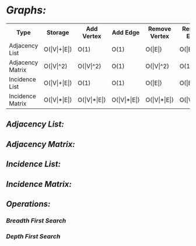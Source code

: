 # *Graphs:*

<table>
  <tr>
    <th>Type</th><th>Storage</th><th>Add Vertex</th><th>Add Edge</th><th>Remove Vertex</th><th>Remove Edge</th><th>Query</th>
  </tr>
  <tr>
    <td>Adjacency List</td><td>O(|V|+|E|)</td><td>O(1)</td><td>O(1)</td><td>O(|E|)</td><td>O(|E|)</td><td>O(|V|)</td>
  </tr>
  <tr>
    <td>Adjacency Matrix</td><td>O(|V|^2)</td><td>O(|V|^2)</td><td>O(1)</td><td>O(|V|^2)</td><td>O(1)</td><td>O(1)</td>
  </tr>
  <tr>
    <td>Incidence List</td><td>O(|V|+|E|)</td><td>O(1)</td><td>O(1)</td><td>O(|E|)</td><td>O(|E|)</td><td>O(|E|)</td>
  </tr>
  <tr>
    <td>Incidence Matrix</td><td>O(|V|*|E|)</td><td>O(|V|*|E|)</td><td>O(|V|*|E|)</td><td>O(|V|*|E|)</td><td>O(|V|*|E|)</td><td>O(|E|)</td>
  </tr>
</table>

## *Adjacency List:*

## *Adjacency Matrix:*

## *Incidence List:*

## *Incidence Matrix:*

## *Operations:*
### *Breadth First Search*
### *Depth First Search*
